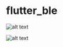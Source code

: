 # flutter_ble


![alt text]([https://www.google.com/url?sa=i&url=https%3A%2F%2Fwww.remove.bg%2F&psig=AOvVaw2V2pjpDh8nq2Tk1GU-2hR2&ust=1653422498299000&source=images&cd=vfe&ved=0CAwQjRxqFwoTCIDNhfe09vcCFQAAAAAdAAAAABAD](https://www.industrialempathy.com/img/remote/ZiClJf-640w.avif))


![alt text](https://www.industrialempathy.com/img/remote/ZiClJf-640w.avif)
